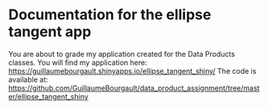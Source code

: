 Documentation for the ellipse tangent app
===================
You are about to grade my application created for the Data Products classes.  You will find my application here: 
https://guillaumebourgault.shinyapps.io/ellipse_tangent_shiny/
The code is available at: 
https://github.com/GuillaumeBourgault/data_product_assignment/tree/master/ellipse_tangent_shiny
